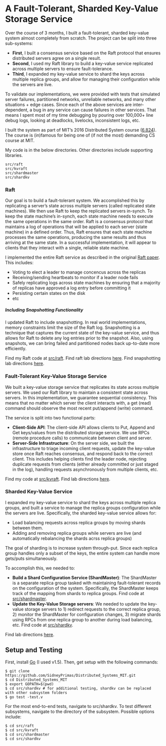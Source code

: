 # A Fault-Tolerant, Sharded Key-Value Storage Service

Over the course of 3 months, I built a fault-tolerant, sharded key-value system almost completely from scratch. 
The project can be split into three sub-systems: 
* **First**, I built a consensus service based on the Raft protocol that ensures distributed servers agree on a single result.  
* **Second**, I used my Raft library to build a key-value service replicated across multiple servers to ensure fault-tolerance. 
* **Third**, I expanded my key-value service to shard the keys across multiple replica groups, and allow for managing their configuration while the servers are live. 

To validate our implementations, we were provided with tests that simulated server failures, partitioned networks, unreliable networks, and many other situations + edge cases. Since each of the above services are inter-dependent, a bug in any service can cause failures in other services. That means I spent most of my time debugging by pouring over 100,000+ line debug logs, looking at deadlocks, livelocks, inconsistent logs, etc. 

I built the system as part of MIT’s 2016 Distributed System course ([6.824](http://nil.csail.mit.edu/6.824/2016/index.html)). The course is (in)famous for being one of (if not the most) demanding CS course at MIT. 

My code is in the below directories. Other directories include supporting libraries. 
```
src/raft
src/kvraft
src/shardmaster
src/shardkv
```

### Raft
Our goal is to build a fault-tolerant system. We accomplished this by replicating a server’s state across multiple servers (called replicated state machines). We then use Raft to keep the replicated servers in-synch. To keep the state machine’s in-synch, each state machine needs to execute the same operations in the same order. Raft is a consensus protocol that maintains a log of operations that will be applied to each server (state machine) in a defined order. Thus, Raft ensures that each state machine processes the same operations, producing the same results and thus arriving at the same state. In a successful implementation, it will appear to clients that they interact with a single, reliable state machine.  

I implemented the entire Raft service as described in the original [Raft paper](https://raft.github.io/raft.pdf). This includes: 
* Voting to elect a leader to manage concencus across the replicas 
* Receiving/sending heartbeats to monitor if a leader node fails 
* Safely replicating logs across state machines by ensuring that a majority of replicas have approved a log entry before committing it
* Persisting certain states on the disk
* etc

##### Including Snapshotting Functionality
I updated Raft to include snapshotting. In real world implementations, memory constraints limit the size of the Raft log. Snapshotting is a technique that captures the current state of the key-value service, and thus allows for Raft to delete any log entries prior to the snapshot. Also, using snapshots, we can bring failed and partitioned nodes back up-to-date more efficiently. 

Find my Raft code at [src/raft](https://github.com/SidneyPrimas/Distributed_Systems_MIT/tree/master/src/raft).
Find raft lab directions [here](http://nil.csail.mit.edu/6.824/2016/labs/lab-raft.html).
Find snapshotting lab directions [here](http://nil.csail.mit.edu/6.824/2016/labs/lab-kvraft.html).

### Fault-Tolerant Key-Value Storage Service
We built a key-value storage service that replicates its state across multiple servers. We used our Raft library to maintain a consistent state across servers. In this implementation, we guarantee sequential consistency. This means that no matter which server the client interacts with, a get (read) command should observe the most recent put/append (write) command. 


The service is split into two functional parts:  
* **Client-Side API**: The client-side API allows clients to Put, Append and Get keys/values from the distributed storage service. We use RPCs (remote procedure calls) to communicate between client and server.  
* **Server-Side Infrastructure**:  On the server side, we built the infrastructure to triage incoming client requests, update the key-value store once Raft reaches consensus, and respond back to the correct client. This includes helping clients find the leader node, rejecting duplicate requests from clients (either already committed or just staged in the log), handling requests asynchronously from multiple clients, etc. 

Find my code at [src/kvraft](https://github.com/SidneyPrimas/Distributed_Systems_MIT/tree/master/src/kvraft).
Find lab directions [here](http://nil.csail.mit.edu/6.824/2016/labs/lab-kvraft.html).

### Sharded Key-Value Service 
I expanded my key-value service to shard the keys across multiple replica groups, and built a service to manage the replica groups configuration while the servers are live. Specifically, the sharded key-value service allows for:
+ Load balancing requests across replica groups by moving shards between them. 
+ Adding and removing replica groups while servers are live (and automatically rebalancing the shards acrss replica groups)

The goal of sharding is to increase system through-put. Since each replica group handles only a subset of the keys, the entire system can handle more gets/puts simultaneously. 

To accomplish this, we needed to: 
* **Build a Shard Configuration Service (ShardMaster)**: The ShardMaster is a separate replica group tasked with maintaining fault-tolerant records on the configuration of the system. Specifically, the ShardMaster keeps track of the mapping from shards to replica groups. Find code at [src/shardmaster](https://github.com/SidneyPrimas/Distributed_Systems_MIT/tree/master/src/shardmaster).
* **Update the Key-Value Storage servers**: We needed to update the key-value storage servers to 1) redirect requests to the correct replica group, 2) monitor the ShardMaster for configuration changes, 3) migrate shards using RPCs from one replica group to another during load balancing, etc. Find code at [src/shardkv](https://github.com/SidneyPrimas/Distributed_Systems_MIT/tree/master/src/shardkv).

Find lab directions [here](http://nil.csail.mit.edu/6.824/2016/labs/lab-shard.html).

## Setup and Testing 
First, install [Go](https://golang.org/) (I used v1.5). Then, get setup with the following commands:
```
$ git clone https://github.com/SidneyPrimas/Distributed_Systems_MIT.git
$ cd Distributed_Systems_MIT
$ export GOPATH=$(pwd)
$ cd src/shardkv # for additional testing, shardkv can be replaced with other subsystem folders
$ go test -test.v
```

For the most end-to-end tests, navigate to src/shardkv. To test different subsystems, navigate to the directory of the subsystem. Possible options include: 
```
$ cd src/raft
$ cd src/kvraft
$ cd src/shardmaster
$ cd src/shardkv
```
